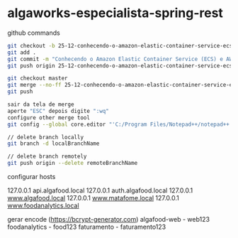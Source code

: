 # algaworks-especialista-spring-rest

github commands

```bash
git checkout -b 25-12-conhecendo-o-amazon-elastic-container-service-ecs-e-aws-fargate
git add .
git commit -m "Conhecendo o Amazon Elastic Container Service (ECS) e AWS Fargate"
git push origin 25-12-conhecendo-o-amazon-elastic-container-service-ecs-e-aws-fargate

git checkout master
git merge --no-ff 25-12-conhecendo-o-amazon-elastic-container-service-ecs-e-aws-fargate
git push

sair da tela de merge
aperte "ESC" depois digite ":wq"
configure other merge tool
git config --global core.editor "'C:/Program Files/Notepad++/notepad++.exe' -multiInst -notabbar -nosession -noPlugin"

// delete branch locally
git branch -d localBranchName

// delete branch remotely
git push origin --delete remoteBranchName
```

configurar hosts

127.0.0.1       api.algafood.local
127.0.0.1       auth.algafood.local
127.0.0.1       www.algafood.local
127.0.0.1       www.matafome.local
127.0.0.1       www.foodanalytics.local

gerar encode (https://bcrypt-generator.com)
algafood-web - web123
foodanalytics - food123
faturamento - faturamento123